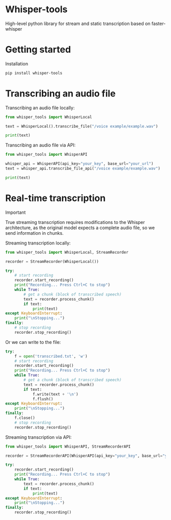 # Whisper-tools
High-level python library for stream and static transcription based on faster-whisper

# Getting started

Installation 
```bash
pip install whisper-tools
```

# Transcribing an audio file

Transcribing an audio file locally:
```python
from whisper_tools import WhisperLocal

text = WhisperLocal().transcribe_file("/voice example/example.wav")

print(text)
```

Transcribing an audio file via API:
```python
from whisper_tools import WhisperAPI

whisper_api = WhisperAPI(api_key="your_key", base_url="your_url")
text = whisper_api.transcribe_file_api("/voice example/example.wav")

print(text)
```

# Real-time transcription

> [!IMPORTANT]  
> True streaming transcription requires modifications to the Whisper architecture, as the original model expects a complete audio file, so we send information in chunks.

Streaming transcription locally:
```python
from whisper_tools import WhisperLocal, StreamRecorder

recorder = StreamRecorder(WhisperLocal())

try:
    # start recording
    recorder.start_recording()
    print("Recording... Press Ctrl+C to stop")
    while True:
        # get a chunk (block of transcribed speech)
        text = recorder.process_chunk()
        if text:
            print(text)
except KeyboardInterrupt:
    print("\nStopping...")
finally:
    # stop recording
    recorder.stop_recording()
```

Or we can write to the file:
```python
try:
    f = open('transcribed.txt', 'w')
    # start recording
    recorder.start_recording()
    print("Recording... Press Ctrl+C to stop")
    while True:
        # get a chunk (block of transcribed speech)
        text = recorder.process_chunk()
        if text:
            f.write(text + '\n')
            f.flush() 
except KeyboardInterrupt:
    print("\nStopping...")
finally:
    f.close()
    # stop recording
    recorder.stop_recording()
```

Streaming transcription via API:
```python
from whisper_tools import WhisperAPI, StreamRecorderAPI

recorder = StreamRecorderAPI(WhisperAPI(api_key="your_key", base_url="your_url"))

try:
    recorder.start_recording()
    print("Recording... Press Ctrl+C to stop")
    while True:
        text = recorder.process_chunk()
        if text:
            print(text)
except KeyboardInterrupt:
    print("\nStopping...")
finally:
    recorder.stop_recording()
```


